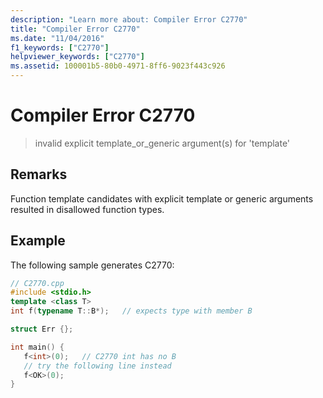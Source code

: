 ```yaml
---
description: "Learn more about: Compiler Error C2770"
title: "Compiler Error C2770"
ms.date: "11/04/2016"
f1_keywords: ["C2770"]
helpviewer_keywords: ["C2770"]
ms.assetid: 100001b5-80b0-4971-8ff6-9023f443c926
---
```

# Compiler Error C2770

> invalid explicit template_or_generic argument(s) for 'template'

## Remarks

Function template candidates with explicit template or generic arguments resulted in disallowed function types.

## Example

The following sample generates C2770:

```cpp
// C2770.cpp
#include <stdio.h>
template <class T>
int f(typename T::B*);   // expects type with member B

struct Err {};

int main() {
   f<int>(0);   // C2770 int has no B
   // try the following line instead
   f<OK>(0);
}
```
